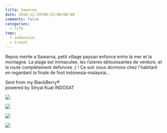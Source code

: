 ```yaml
---
title: Sawarna
date: 2010-12-29T08:53:00+00:00
comments: false
categories:
  - life
tags:
  - indonesia
  - travel
---
```

Repos merite a Sawarna, petit village paysan enfonce entre la mer et la montagne. La plage est immaculee, les rizieres eblouissantes de verdure, et la route completement defoncee ;) ! Ce soir nous dormons chez l'habitant en regardant la finale de foot indonesia-malaysia...

Sent from my BlackBerry®  
powered by Sinyal Kuat INDOSAT

![](media/IMG00070-20101229-1722.jpg)

![](media/IMG00072-20101229-1734.jpg)

![](media/IMG00074-20101229-1737.jpg)

![](media/IMG00075-20101229-2031.jpg)